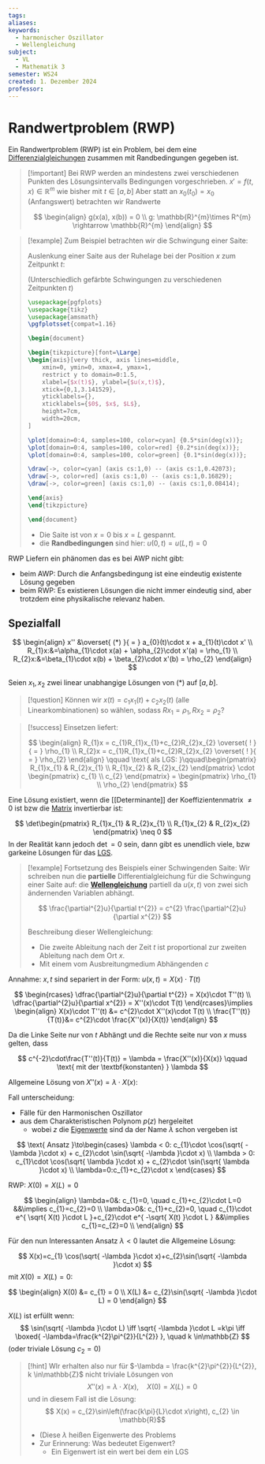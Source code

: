 ```yaml
---
tags: 
aliases: 
keywords:
  - harmonischer Oszillator
  - Wellengleichung
subject:
  - VL
  - Mathematik 3
semester: WS24
created: 1. Dezember 2024
professor:
---
```

 

# Randwertproblem (RWP)

Ein Randwertproblem (RWP) ist ein Problem, bei dem eine [Differenzialgleichungen]({MOC}%20DGL.md) zusammen mit Randbedingungen gegeben ist.

> [!important] Bei RWP werden an mindestens zwei verschiedenen Punkten des Lösungsintervalls Bedingungen vorgeschrieben.
> $x' = f(t,x) \in \mathbb{R}^{m}$ wie bisher mit $t \in[a,b]$
> Aber statt an $x_{0}(t_{0})=x_{0}$ (Anfangswert) betrachten wir Randwerte
> 
> $$
> \begin{align}
> g(x(a), x(b)) = 0 \\
> g: \mathbb{R}^{m}\times R^{m} \rightarrow \mathbb{R}^{m}
> \end{align}
> $$

> [!example] Zum Beispiel betrachten wir die Schwingung einer Saite:
> 
> Auslenkung einer Saite aus der Ruhelage bei der Position $x$ zum Zeitpunkt $t$:
> 
> (Unterschiedlich gefärbte Schwingungen zu verschiedenen Zeitpunkten $t$)
>
> ```tikz
> \usepackage{pgfplots}
> \usepackage{tikz}
> \usepackage{amsmath}
> \pgfplotsset{compat=1.16}
> 
> \begin{document}
> 
> \begin{tikzpicture}[font=\Large]
> \begin{axis}[very thick, axis lines=middle,
>     xmin=0, ymin=0, xmax=4, ymax=1,
>     restrict y to domain=0:1.5,
>     xlabel={$x(t)$}, ylabel={$u(x,t)$},
>     xtick={0,1,3.141529},
>     yticklabels={},
>     xticklabels={$0$, $x$, $L$},
>     height=7cm,
>     width=20cm,
> ]
> 
> \plot[domain=0:4, samples=100, color=cyan] {0.5*sin(deg(x))};
> \plot[domain=0:4, samples=100, color=red] {0.2*sin(deg(x))};
> \plot[domain=0:4, samples=100, color=green] {0.1*sin(deg(x))};
> 
> \draw[->, color=cyan] (axis cs:1,0) -- (axis cs:1,0.42073);
> \draw[->, color=red] (axis cs:1,0) -- (axis cs:1,0.16829);
> \draw[->, color=green] (axis cs:1,0) -- (axis cs:1,0.08414);
> 
> \end{axis}
> \end{tikzpicture}
> 
> \end{document}
> ```
>
> - Die Saite ist von $x=0$ bis $x=L$ gespannt.
> - die **Randbedingungen** sind hier: $u(0,t) = u(L,t) = 0$

RWP Liefern ein phänomen das es bei AWP nicht gibt:
- beim AWP: Durch die Anfangsbedingung ist eine eindeutig existente Lösung gegeben
- beim RWP: Es existieren Lösungen die nicht immer eindeutig sind, aber trotzdem eine physikalische relevanz haben.

## Spezialfall

$$
\begin{align}
x'' &\overset{ (*) }{ = } a_{0}(t)\cdot x + a_{1}(t)\cdot x' \\
R_{1}x:&=\alpha_{1}\cdot x(a) + \alpha_{2}\cdot x'(a) = \rho_{1} \\
R_{2}x:&=\beta_{1}\cdot x(b) + \beta_{2}\cdot x'(b) = \rho_{2}
\end{align}
$$

Seien $x_{1}, x_{2}$ zwei linear unabhangige Lösungen von $(*)$ auf $[a,b]$.

> [!question] Können wir $x(t)=c_{1}x_{1}(t)+ c_{2}x_{2}(t)$ (alle Linearkombinationen) so wählen, sodass $Rx_{1}=\rho_{1}, Rx_{2}=\rho_{2}$?

> [!success] Einsetzen liefert:
> 
> $$
> \begin{align}
> R_{1}x = c_{1}R_{1}x_{1}+c_{2}R_{2}x_{2} \overset{ ! }{ = } \rho_{1} \\
> R_{2}x = c_{1}R_{1}x_{1}+c_{2}R_{2}x_{2} \overset{ ! }{ = } \rho_{2}
> \end{align}
> \qquad \text{ als LGS: }\qquad\begin{pmatrix}
> R_{1}x_{1} & R_{2}x_{1} \\ R_{1}x_{2} & R_{2}x_{2}
> \end{pmatrix} \cdot \begin{pmatrix}
> c_{1} \\ c_{2}
> \end{pmatrix} = \begin{pmatrix}
> \rho_{1} \\ \rho_{2}
> \end{pmatrix}
> $$
> 


Eine Lösung existiert, wenn die [[Determinante]] der Koeffizientenmatrix $\neq 0$ ist bzw die [Matrix](Algebra/Matrix.md) invertierbar ist:

$$
\det\begin{pmatrix}
R_{1}x_{1} & R_{2}x_{1} \\ R_{1}x_{2} & R_{2}x_{2}
\end{pmatrix} \neq 0
$$
In der Realität kann jedoch $\det = 0$ sein, dann gibt es unendlich viele, bzw garkeine Lösungen für das [LGS](Analysis/Lineare%20Gleichungssysteme.md).

> [!example] Fortsetzung des Beispiels einer Schwingenden Saite:
> Wir schreiben nun die **partielle** Differentialgleichung für die Schwingung einer Saite auf: 
> die **[Wellengleichung](Wellengleichung.md)**
> partiell da $u(x,t)$ von zwei sich ändernenden Variablen abhängt.
> 
> $$
> \frac{\partial^{2}u}{\partial t^{2}} = c^{2} \frac{\partial^{2}u}{\partial x^{2}}
> $$
> 
> Beschreibung dieser Wellengleichung:
> 
> - Die zweite Ableitung nach der Zeit $t$ ist proportional zur zweiten Ableitung nach dem Ort $x$.
> - Mit einem vom Ausbreitungmedium Abhängenden $c$

Annahme: $x, t$ sind separiert in der Form: $u(x,t) = X(x)\cdot T(t)$

$$
\begin{rcases}
\dfrac{\partial^{2}u}{\partial t^{2}} = X(x)\cdot T''(t) \\
\dfrac{\partial^{2}u}{\partial x^{2}} = X''(x)\cdot T(t)
\end{rcases}\implies
\begin{align}
 X(x)\cdot T''(t) &= c^{2}\cdot X''(x)\cdot T(t) \\
\frac{T''(t)}{T(t)}&= c^{2}\cdot \frac{X''(x)}{X(t)}
\end{align}
$$


Da die Linke Seite nur von $t$ Abhängt und die Rechte seite nur von $x$ muss gelten, dass

$$
c^{-2}\cdot\frac{T''(t)}{T(t)} = \lambda = \frac{X''(x)}{X(x)} \qquad \text{ mit der \textbf{konstanten} } \lambda
$$

Allgemeine Lösung von $X''(x)=\lambda \cdot X(x)$:

Fall unterscheidung:
- Fälle für den Harmonischen Oszillator
- aus dem Charakteristischen Polynom $p(z)$ hergeleitet
    - wobei $z$ die [Eigenwerte](Eigenvektor.md) sind da der Name $\lambda$ schon vergeben ist

$$
\text{ Ansatz }\to\begin{cases}
\lambda < 0: c_{1}\cdot \cos(\sqrt{ -\lambda }\cdot x) + c_{2}\cdot \sin(\sqrt{ -\lambda }\cdot x) \\
\lambda > 0: c_{1}\cdot \cos(\sqrt{ \lambda }\cdot x) + c_{2}\cdot \sin(\sqrt{ \lambda }\cdot x) \\
\lambda=0:c_{1}+c_{2}\cdot x
\end{cases}
$$

RWP: $X(0)=X(L) = 0$

$$
\begin{align}
\lambda=0&: c_{1}=0, \quad c_{1}+c_{2}\cdot L=0 &&\implies c_{1}=c_{2}=0 \\
\lambda>0&: c_{1}+c_{2}=0, \quad c_{1}\cdot e^{ \sqrt{ X(t) }\cdot L }+c_{2}\cdot e^{ -\sqrt{ X(t) }\cdot L } &&\implies c_{1}=c_{2}=0 \\
\end{align}
$$

Für den nun Interessanten Ansatz $\lambda<0$ lautet die Allgemeine Lösung:

$$
X(x)=c_{1} \cos(\sqrt{ -\lambda }\cdot x)+c_{2}\sin(\sqrt{ -\lambda }\cdot x) 
$$
mit $X(0)=X(L)=0$:

$$
\begin{align}
X(0) &= c_{1} = 0 \\
X(L) &= c_{2}\sin(\sqrt{ -\lambda }\cdot L) = 0
\end{align}
$$

$X(L)$ ist erfüllt wenn:
$$
\sin(\sqrt{ -\lambda }\cdot L) \iff \sqrt{ -\lambda }\cdot L =k\pi \iff \boxed{ -\lambda=\frac{k^{2}\pi^{2}}{L^{2}} }, \quad k \in\mathbb{Z}
$$
(oder triviale Lösung $c_{2} = 0$)

> [!hint] WIr erhalten also nur für $-\lambda = \frac{k^{2}\pi^{2}}{L^{2}}, k \in\mathbb{Z}$ nicht triviale Lösungen von
> $$ X''(x) = \lambda \cdot X(x), \quad X(0)=X(L)=0 $$
> und in diesem Fall ist die Lösung:
> $$ X(x) = c_{2}\sin\left(\frac{k\pi}{L}\cdot x\right), c_{2} \in \mathbb{R}$$
>
> - (Diese $\lambda$ heißen Eigenwerte des Problems
> - Zur Erinnerung: Was bedeutet Eigenwert?
>     - Ein Eigenwert ist ein wert bei dem ein LGS 